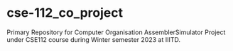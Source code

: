 # cse-112_co_project

Primary Repository for Computer Organisation AssemblerSimulator Project under CSE112 course during Winter semester 2023 at IIITD.
